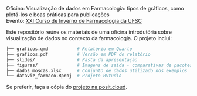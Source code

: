 Oficina: Visualização de dados em Farmacologia: tipos de gráficos, como plotá-los e boas práticas para publicações\
Evento: [XXI Curso de Inverno de Farmacologia da UFSC](https://cursodeinvernofarmacologia.ufsc.br/)

Este repositório reúne os materiais de uma oficina introdutória sobre visualização de dados no contexto da farmacologia. O projeto inclui:
```bash
├── graficos.qmd           # Relatório em Quarto
├── graficos.pdf           # Versão em PDF do relatório
├── slides/                # Pasta da apresentação
├── figuras/               # Imagens de saída - comparativas de pacotes de visualização
├── dados_moscas.xlsx      # Conjunto de dados utilizado nos exemplos
└── dataviz_farmaco.Rproj  # Projeto RStudio
```
Se preferir, faça a cópia do [projeto na posit.cloud](https://posit.cloud/content/10571957).
